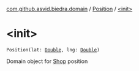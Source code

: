 [com.github.asvid.biedra.domain](../index.md) / [Position](index.md) / [&lt;init&gt;](./-init-.md)

# &lt;init&gt;

`Position(lat: `[`Double`](https://kotlinlang.org/api/latest/jvm/stdlib/kotlin/-double/index.html)`, lng: `[`Double`](https://kotlinlang.org/api/latest/jvm/stdlib/kotlin/-double/index.html)`)`

Domain object for [Shop](../-shop/index.md) position

